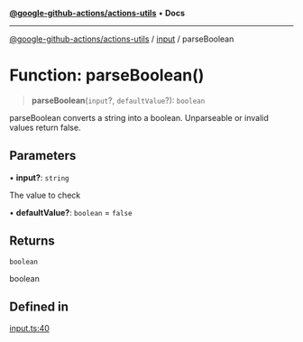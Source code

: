 [**@google-github-actions/actions-utils**](../../README.md) • **Docs**

***

[@google-github-actions/actions-utils](../../modules.md) / [input](../README.md) / parseBoolean

# Function: parseBoolean()

> **parseBoolean**(`input`?, `defaultValue`?): `boolean`

parseBoolean converts a string into a boolean. Unparseable or invalid values
return false.

## Parameters

• **input?**: `string`

The value to check

• **defaultValue?**: `boolean` = `false`

## Returns

`boolean`

boolean

## Defined in

[input.ts:40](https://github.com/google-github-actions/actions-utils/blob/main/src/input.ts#L40)
